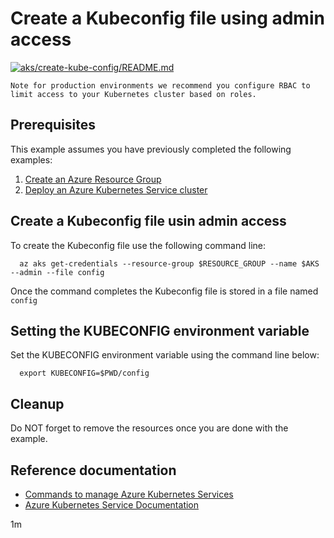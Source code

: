 
# Create a Kubeconfig file using admin access

[![aks/create-kube-config/README.md](https://github.com/Azure-Samples/java-on-azure-examples/actions/workflows/aks_create-kube-config_README_md.yml/badge.svg)](https://github.com/Azure-Samples/java-on-azure-examples/actions/workflows/aks_create-kube-config_README_md.yml)

```text
Note for production environments we recommend you configure RBAC to
limit access to your Kubernetes cluster based on roles.
```

## Prerequisites

<!-- workflow.cron(0 1 * * 2) -->
<!-- workflow.include(../create/README.md) -->

This example assumes you have previously completed the following examples:

1. [Create an Azure Resource Group](../../group/create/README.md)
1. [Deploy an Azure Kubernetes Service cluster](../create/README.md)

## Create a Kubeconfig file usin admin access

<!-- workflow.run()

cd aks/create-kube-config

  -->

To create the Kubeconfig file use the following command line:

```shell
  az aks get-credentials --resource-group $RESOURCE_GROUP --name $AKS --admin --file config
````

Once the command completes the Kubeconfig file is stored in a file named `config`

## Setting the KUBECONFIG environment variable

Set the KUBECONFIG environment variable using the command line below:

```shell
  export KUBECONFIG=$PWD/config
```

<!-- workflow.run()

cd ../..

  -->

## Cleanup

<!-- workflow.directOnly()

  az group delete --name $RESOURCE_GROUP --yes || true
  if [[ ! -f $KUBECONFIG ]]; then
    exit 1
  fi

  -->

Do NOT forget to remove the resources once you are done with the example.

## Reference documentation

* [Commands to manage Azure Kubernetes Services](https://docs.microsoft.com/cli/azure/aks)
* [Azure Kubernetes Service Documentation](https://docs.microsoft.com/azure/aks/)

1m
